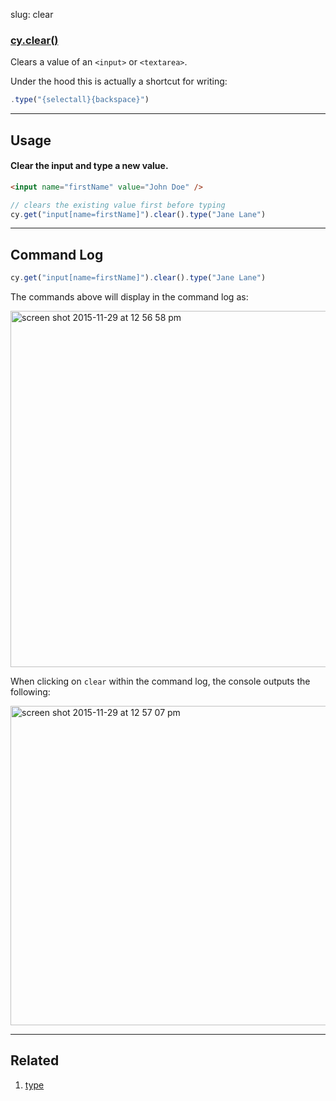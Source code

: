slug: clear

### [cy.clear()](#usage)

Clears a value of an `<input>` or `<textarea>`.

Under the hood this is actually a shortcut for writing:

```js
.type("{selectall}{backspace}")
```

***

## Usage

#### Clear the input and type a new value.

```html
<input name="firstName" value="John Doe" />
```

```js
// clears the existing value first before typing
cy.get("input[name=firstName]").clear().type("Jane Lane")
```

***

## Command Log

```js
cy.get("input[name=firstName]").clear().type("Jane Lane")
```

The commands above will display in the command log as:

<img width="570" alt="screen shot 2015-11-29 at 12 56 58 pm" src="https://cloud.githubusercontent.com/assets/1271364/11458939/bac1f4dc-9698-11e5-8e20-1ed9405f3d30.png">

When clicking on `clear` within the command log, the console outputs the following:

<img width="511" alt="screen shot 2015-11-29 at 12 57 07 pm" src="https://cloud.githubusercontent.com/assets/1271364/11458940/bdc93a50-9698-11e5-8be7-ef6a0470c3ae.png">

***

## Related
1. [type]([type)